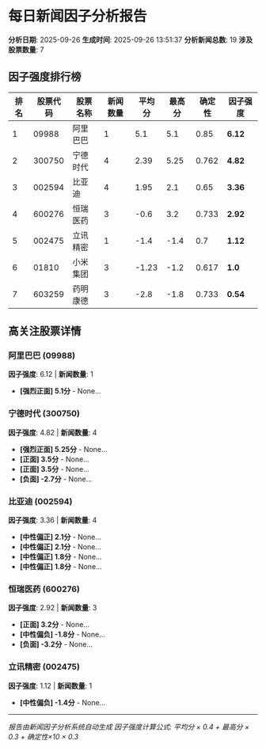 # 每日新闻因子分析报告

**分析日期**: 2025-09-26
**生成时间**: 2025-09-26 13:51:37
**分析新闻总数**: 19
**涉及股票数量**: 7

## 因子强度排行榜

| 排名 | 股票代码 | 股票名称 | 新闻数量 | 平均分 | 最高分 | 确定性 | **因子强度** |
|------|----------|----------|----------|--------|--------|--------|--------------|
| 1 | 09988 | 阿里巴巴 | 1 | 5.1 | 5.1 | 0.85 | **6.12** |
| 2 | 300750 | 宁德时代 | 4 | 2.39 | 5.25 | 0.762 | **4.82** |
| 3 | 002594 | 比亚迪 | 4 | 1.95 | 2.1 | 0.65 | **3.36** |
| 4 | 600276 | 恒瑞医药 | 3 | -0.6 | 3.2 | 0.733 | **2.92** |
| 5 | 002475 | 立讯精密 | 1 | -1.4 | -1.4 | 0.7 | **1.12** |
| 6 | 01810 | 小米集团 | 3 | -1.23 | -1.2 | 0.617 | **1.0** |
| 7 | 603259 | 药明康德 | 3 | -2.8 | -1.8 | 0.733 | **0.54** |

## 高关注股票详情

### 阿里巴巴 (09988)
**因子强度**: 6.12 | **新闻数量**: 1

- **[强烈正面] 5.1分** - None...

### 宁德时代 (300750)
**因子强度**: 4.82 | **新闻数量**: 4

- **[强烈正面] 5.25分** - None...
- **[正面] 3.5分** - None...
- **[正面] 3.5分** - None...
- **[负面] -2.7分** - None...

### 比亚迪 (002594)
**因子强度**: 3.36 | **新闻数量**: 4

- **[中性偏正] 2.1分** - None...
- **[中性偏正] 2.1分** - None...
- **[中性偏正] 1.8分** - None...
- **[中性偏正] 1.8分** - None...

### 恒瑞医药 (600276)
**因子强度**: 2.92 | **新闻数量**: 3

- **[正面] 3.2分** - None...
- **[中性偏负] -1.8分** - None...
- **[负面] -3.2分** - None...

### 立讯精密 (002475)
**因子强度**: 1.12 | **新闻数量**: 1

- **[中性偏负] -1.4分** - None...


---
*报告由新闻因子分析系统自动生成*
*因子强度计算公式: 平均分 × 0.4 + 最高分 × 0.3 + 确定性×10 × 0.3*
